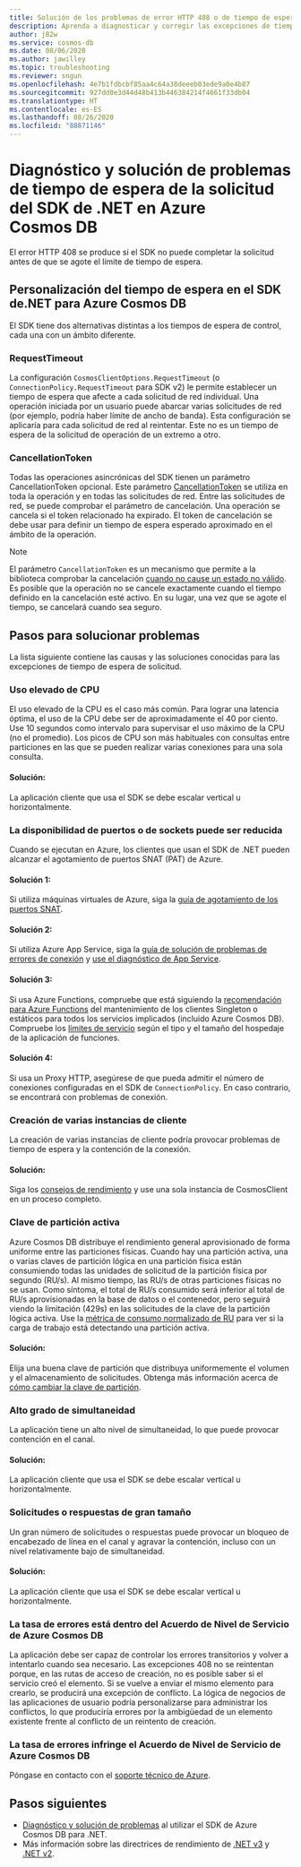 ```yaml
---
title: Solución de los problemas de error HTTP 408 o de tiempo de espera de la solicitud en Azure Cosmos DB con el SDK de .NET
description: Aprenda a diagnosticar y corregir las excepciones de tiempo de espera de solicitud del SDK de .NET.
author: j82w
ms.service: cosmos-db
ms.date: 08/06/2020
ms.author: jawilley
ms.topic: troubleshooting
ms.reviewer: sngun
ms.openlocfilehash: 4e7b1fdbcbf85aa4c64a38deeeb03ede9a0e4b87
ms.sourcegitcommit: 927dd0e3d44d48b413b446384214f4661f33db04
ms.translationtype: HT
ms.contentlocale: es-ES
ms.lasthandoff: 08/26/2020
ms.locfileid: "88871146"
---
```

# <a name="diagnose-and-troubleshoot-azure-cosmos-db-net-sdk-request-timeout-exceptions"></a>Diagnóstico y solución de problemas de tiempo de espera de la solicitud del SDK de .NET en Azure Cosmos DB
El error HTTP 408 se produce si el SDK no puede completar la solicitud antes de que se agote el límite de tiempo de espera.

## <a name="customize-the-timeout-on-the-azure-cosmos-db-net-sdk"></a>Personalización del tiempo de espera en el SDK de.NET para Azure Cosmos DB

El SDK tiene dos alternativas distintas a los tiempos de espera de control, cada una con un ámbito diferente.

### <a name="requesttimeout"></a>RequestTimeout

La configuración `CosmosClientOptions.RequestTimeout` (o `ConnectionPolicy.RequestTimeout` para SDK v2) le permite establecer un tiempo de espera que afecte a cada solicitud de red individual. Una operación iniciada por un usuario puede abarcar varias solicitudes de red (por ejemplo, podría haber límite de ancho de banda). Esta configuración se aplicaría para cada solicitud de red al reintentar. Este no es un tiempo de espera de la solicitud de operación de un extremo a otro.

### <a name="cancellationtoken"></a>CancellationToken

Todas las operaciones asincrónicas del SDK tienen un parámetro CancellationToken opcional. Este parámetro [CancellationToken](https://docs.microsoft.com/dotnet/standard/threading/how-to-listen-for-cancellation-requests-by-polling) se utiliza en toda la operación y en todas las solicitudes de red. Entre las solicitudes de red, se puede comprobar el parámetro de cancelación. Una operación se cancela si el token relacionado ha expirado. El token de cancelación se debe usar para definir un tiempo de espera esperado aproximado en el ámbito de la operación.

> [!NOTE]
> El parámetro `CancellationToken` es un mecanismo que permite a la biblioteca comprobar la cancelación [cuando no cause un estado no válido](https://devblogs.microsoft.com/premier-developer/recommended-patterns-for-cancellationtoken/). Es posible que la operación no se cancele exactamente cuando el tiempo definido en la cancelación esté activo. En su lugar, una vez que se agote el tiempo, se cancelará cuando sea seguro.

## <a name="troubleshooting-steps"></a>Pasos para solucionar problemas
La lista siguiente contiene las causas y las soluciones conocidas para las excepciones de tiempo de espera de solicitud.

### <a name="high-cpu-utilization"></a>Uso elevado de CPU
El uso elevado de la CPU es el caso más común. Para lograr una latencia óptima, el uso de la CPU debe ser de aproximadamente el 40 por ciento. Use 10 segundos como intervalo para supervisar el uso máximo de la CPU (no el promedio). Los picos de CPU son más habituales con consultas entre particiones en las que se pueden realizar varias conexiones para una sola consulta.

#### <a name="solution"></a>Solución:
La aplicación cliente que usa el SDK se debe escalar vertical u horizontalmente.

### <a name="socket-or-port-availability-might-be-low"></a>La disponibilidad de puertos o de sockets puede ser reducida
Cuando se ejecutan en Azure, los clientes que usan el SDK de .NET pueden alcanzar el agotamiento de puertos SNAT (PAT) de Azure.

#### <a name="solution-1"></a>Solución 1:
Si utiliza máquinas virtuales de Azure, siga la [guía de agotamiento de los puertos SNAT](troubleshoot-dot-net-sdk.md#snat).

#### <a name="solution-2"></a>Solución 2:
Si utiliza Azure App Service, siga la [guía de solución de problemas de errores de conexión](../app-service/troubleshoot-intermittent-outbound-connection-errors.md#cause) y [use el diagnóstico de App Service](https://azure.github.io/AppService/2018/03/01/Deep-Dive-into-TCP-Connections-in-App-Service-Diagnostics.html).

#### <a name="solution-3"></a>Solución 3:
Si usa Azure Functions, compruebe que está siguiendo la [recomendación para Azure Functions](../azure-functions/manage-connections.md#static-clients) del mantenimiento de los clientes Singleton o estáticos para todos los servicios implicados (incluido Azure Cosmos DB). Compruebe los [límites de servicio](../azure-functions/functions-scale.md#service-limits) según el tipo y el tamaño del hospedaje de la aplicación de funciones.

#### <a name="solution-4"></a>Solución 4:
Si usa un Proxy HTTP, asegúrese de que pueda admitir el número de conexiones configuradas en el SDK de `ConnectionPolicy`. En caso contrario, se encontrará con problemas de conexión.

### <a name="create-multiple-client-instances"></a>Creación de varias instancias de cliente
La creación de varias instancias de cliente podría provocar problemas de tiempo de espera y la contención de la conexión.

#### <a name="solution"></a>Solución:
Siga los [consejos de rendimiento](performance-tips-dotnet-sdk-v3-sql.md#sdk-usage) y use una sola instancia de CosmosClient en un proceso completo.

### <a name="hot-partition-key"></a>Clave de partición activa
Azure Cosmos DB distribuye el rendimiento general aprovisionado de forma uniforme entre las particiones físicas. Cuando hay una partición activa, una o varias claves de partición lógica en una partición física están consumiendo todas las unidades de solicitud de la partición física por segundo (RU/s). Al mismo tiempo, las RU/s de otras particiones físicas no se usan. Como síntoma, el total de RU/s consumido será inferior al total de RU/s aprovisionadas en la base de datos o el contenedor, pero seguirá viendo la limitación (429s) en las solicitudes de la clave de la partición lógica activa. Use la [métrica de consumo normalizado de RU](monitor-normalized-request-units.md) para ver si la carga de trabajo está detectando una partición activa. 

#### <a name="solution"></a>Solución:
Elija una buena clave de partición que distribuya uniformemente el volumen y el almacenamiento de solicitudes. Obtenga más información acerca de [cómo cambiar la clave de partición](https://devblogs.microsoft.com/cosmosdb/how-to-change-your-partition-key/).

### <a name="high-degree-of-concurrency"></a>Alto grado de simultaneidad
La aplicación tiene un alto nivel de simultaneidad, lo que puede provocar contención en el canal.

#### <a name="solution"></a>Solución:
La aplicación cliente que usa el SDK se debe escalar vertical u horizontalmente.

### <a name="large-requests-or-responses"></a>Solicitudes o respuestas de gran tamaño
Un gran número de solicitudes o respuestas puede provocar un bloqueo de encabezado de línea en el canal y agravar la contención, incluso con un nivel relativamente bajo de simultaneidad.

#### <a name="solution"></a>Solución:
La aplicación cliente que usa el SDK se debe escalar vertical u horizontalmente.

### <a name="failure-rate-is-within-the-azure-cosmos-db-sla"></a>La tasa de errores está dentro del Acuerdo de Nivel de Servicio de Azure Cosmos DB
La aplicación debe ser capaz de controlar los errores transitorios y volver a intentarlo cuando sea necesario. Las excepciones 408 no se reintentan porque, en las rutas de acceso de creación, no es posible saber si el servicio creó el elemento. Si se vuelve a enviar el mismo elemento para crearlo, se producirá una excepción de conflicto. La lógica de negocios de las aplicaciones de usuario podría personalizarse para administrar los conflictos, lo que produciría errores por la ambigüedad de un elemento existente frente al conflicto de un reintento de creación.

### <a name="failure-rate-violates-the-azure-cosmos-db-sla"></a>La tasa de errores infringe el Acuerdo de Nivel de Servicio de Azure Cosmos DB
Póngase en contacto con el [soporte técnico de Azure](https://aka.ms/azure-support).

## <a name="next-steps"></a>Pasos siguientes
* [Diagnóstico y solución de problemas](troubleshoot-dot-net-sdk.md) al utilizar el SDK de Azure Cosmos DB para .NET.
* Más información sobre las directrices de rendimiento de [.NET v3](performance-tips-dotnet-sdk-v3-sql.md) y [.NET v2](performance-tips.md).
